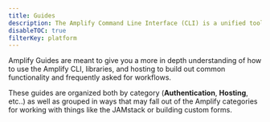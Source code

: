 ```yaml
---
title: Guides
description: The Amplify Command Line Interface (CLI) is a unified toolchain to create, integrate, and manage the AWS cloud services for your app. The CLI is category-based with best practices built in. 
disableTOC: true
filterKey: platform
---
```


Amplify Guides are meant to give you a more in depth understanding of how to use the Amplify CLI, libraries, and hosting to build out common functionality and frequently asked for workflows.

These guides are organized both by category (__Authentication__, __Hosting__, etc..) as well as grouped in ways that may fall out of the Amplify categories for working with things like the JAMstack or building custom forms.